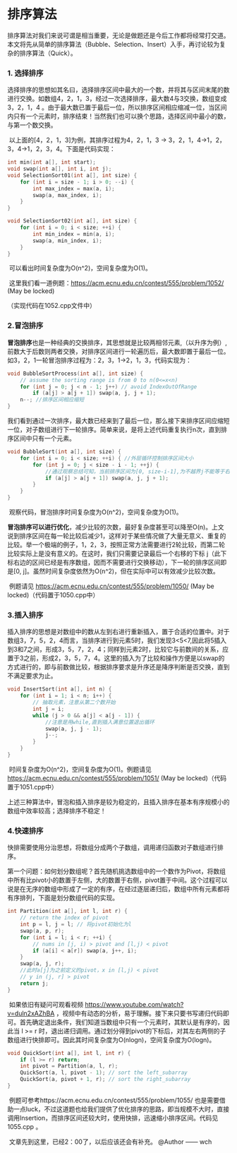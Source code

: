 #                                                   排序算法

​	排序算法对我们来说可谓是相当重要，无论是做题还是今后工作都将经常打交道。本文将先从简单的排序算法（Bubble、Selection、Insert）入手，再讨论较为复杂的排序算法（Quick）。

### 1. 选择排序

   选择排序的思想如其名曰，选择排序区间中最大的一个数，并将其与区间末尾的数进行交换。如数组4，2，1，3，经过一次选择排序，最大数4与3交换，数组变成3，2，1，4 。由于最大数已置于最后一位，所以排序区间相应缩减一位，当区间内只有一个元素时，排序结束！当然我们也可以换个思路，选择区间中最小的数，与第一个数交换。

​	以上面的[4，2，1，3]为例，其排序过程为4，2，1，3 -> 3，2，1，4->1，2，3，4->1，2，3，4。下面是代码实现：

```c++
int min(int a[], int start);
void swap(int a[], int i, int j);
void SelectionSort01(int a[], int size) {
    for (int i = size - 1; i > 0; --i) {
        int max_index = max(a, i);
        swap(a, max_index, i);
    }
}

void SelectionSort02(int a[], int size) {
    for (int i = 0; i < size; ++i) {
        int min_index = min(a, i);
        swap(a, min_index, i);
    }
}
```

​	可以看出时间复杂度为O(n^2)，空间复杂度为O(1)。

​	这里我们看一道例题：https://acm.ecnu.edu.cn/contest/555/problem/1052/ (May be locked)

（实现代码在1052.cpp文件中）

### 2.冒泡排序

​	**冒泡排序**也是一种经典的交换排序，其思想就是比较两相邻元素,（以升序为例）,前数大于后数则两者交换，对排序区间进行一轮遍历后，最大数即置于最后一位。如3，2，1一轮冒泡排序过程为：2，3，1->2，1，3，代码实现为：

```c++
void BubbleSortProcess(int a[], int size) {
    // assume the sorting range is from 0 to n(0<=x<n)
    for (int j = 0; j < n - 1; j++) // avoid IndexOutOfRange
        if (a[j] > a[j + 1]) swap(a, j, j + 1);
    n--; //排序区间相应缩短
}
```

​	我们看到通过一次排序，最大数已经来到了最后一位，那么接下来排序区间应缩短一位，对子数组进行下一轮排序。简单来说，是将上述代码重复执行n次，直到排序区间中只有一个元素。

```c++
void BubbleSort(int a[], int size) {
    for (int i = 0; i < size; ++i) { //外层循环控制排序区间大小
        for (int j = 0; j < size - i - 1; ++j) {
            //通过观察总结可知，当前排序区间为[0, size-i-1],为不越界j不能等于右端点
            if (a[j] > a[j + 1]) swap(a, j, j + 1);
        }   
    }
}
```

​	观察代码，冒泡排序时间复杂度为O(n^2)，空间复杂度为O(1)。

​	**冒泡排序可以进行优化**，减少比较的次数，最好复杂度甚至可以降至O(n)。上文说到排序区间在每一轮比较后减少1，这样对于某些情况做了大量无意义、重复的比较。举一个极端的例子，1，2，3，按照正常方法需要进行2轮比较，而第二轮比较实际上是没有意义的。在这时，我们只需要记录最后一个右移的下标 j（此下标右边的区间已经是有序数组，因而不需要进行交换移动），下一轮的排序区间即是[0, j]。虽然时间复杂度依然为O(n^2)，但在实际中可以有效减少比较次数。

​	例题请见 https://acm.ecnu.edu.cn/contest/555/problem/1050/ (May be locked)（代码置于1050.cpp中）

### 3.插入排序

​	插入排序的思想是对数组中的数从左到右进行重新插入，置于合适的位置中。对于数组3，7，5，2，4而言，当排序进行到元素5时，我们发现3<5<7,因此将5插入到3和7之间，形成3，5，7，2，4；同样到元素2时，比较它与前数间的关系，应置于3之前，形成2，3，5，7，4。这里的插入为了比较和操作方便是以swap的方式进行的，即与前数做比较，根据排序要求是升序还是降序判断是否交换，直到不满足要求为止。

```c++
void InsertSort(int a[], int n) {
	for (int i = 1; i < n; i++) {
        // 抽取元素，注意从第二个数开始
		int j = i;
		while (j > 0 && a[j] < a[j - 1]) {
            //注意是用while,直到插入满意位置退出循环
			swap(a, j, j - 1);
			j--; 
		}
	}
}
```

​	时间复杂度为O(n^2)，空间复杂度为O(1)。例题请见 https://acm.ecnu.edu.cn/contest/555/problem/1051/ (May be locked)（代码置于1051.cpp中）

​	上述三种算法中，冒泡和插入排序是较为稳定的，且插入排序在基本有序规模小的数组中效率较高；选择排序不稳定！

### 4.快速排序

​	快排需要使用分治思想，将数组分成两个子数组，调用递归函数对子数组进行排序。

​	第一个问题：如何划分数组呢？首先随机挑选数组中的一个数作为Pivot，将数组中所有比pivot小的数置于左侧，大的数置于右侧，pivot置于中间。这个过程可以说是在无序的数组中形成了一定的有序，在经过逐层递归后，数组中所有元素都将有序排列，下面是划分数组代码的实现。

```c++
int Partition(int a[], int l, int r) {
    // return the index of pivot
    int p = l, j = l; // 将pivot初始化为l
    swap(a, p, r);
    for (int i = l; i < r; ++i) {
        // nums in [j, i) > pivot and [l,j) < pivot
        if (a[i] < a[r]) swap(a, j++, i);
    }
    swap(a, j, r);
    //此时a[j]为之前定义的pivot，x in [l,j) < pivot
    // y in (j, r] > pivot
    return j;
}
```

​	如果依旧有疑问可观看视频 https://www.youtube.com/watch?v=duln2xAZhBA ，视频中有动态的分析，易于理解。接下来只要书写递归代码即可。首先确定退出条件，我们知道当数组中只有一个元素时，其默认是有序的，因此当 l >= r 时，退出递归调用。通过划分得到pivot的下标后，对其左右两侧的子数组进行快排即可。因此其时间复杂度为O(nlogn)，空间复杂度为O(logn)。

```c++
void QuickSort(int a[], int l, int r) {
    if (l >= r) return;
    int pivot = Partition(a, l, r);
    QuickSort(a, l, pivot - 1); // sort the left_subarray
    QuickSort(a, pivot + 1, r); // sort the right_subarray
}
```

​	例题可参考https://acm.ecnu.edu.cn/contest/555/problem/1055/ 也是需要借助一点luck，不过这道题也给我们提供了优化排序的思路，即当规模不大时，直接调用Insertion，而排序区间还较大时，使用快排，迅速缩小排序区间。代码见1055.cpp 。

​	文章先到这里，已经2：00了，以后应该还会有补充。                                                                              @Author —— wch

